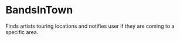 # BandsInTown
Finds artists touring locations and notifies user if they are coming to a specific area. 
